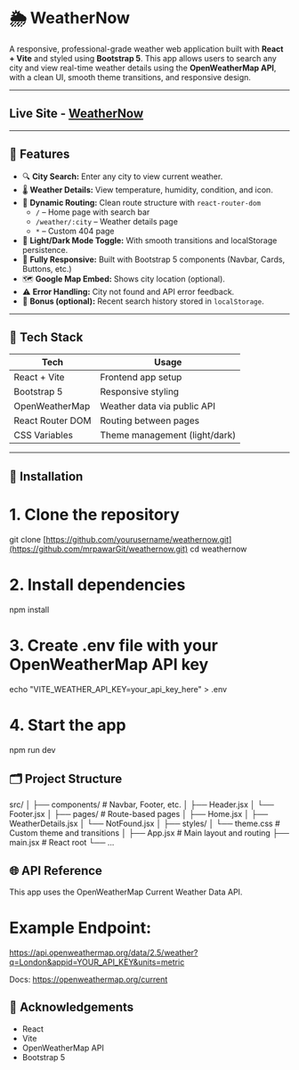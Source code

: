 # 🌦️ WeatherNow

A responsive, professional-grade weather web application built with **React + Vite** and styled using **Bootstrap 5**. This app allows users to search any city and view real-time weather details using the **OpenWeatherMap API**, with a clean UI, smooth theme transitions, and responsive design.

---
## Live Site - [WeatherNow](https://weathernow-reactapp.netlify.app/)
---

## 🚀 Features

- 🔍 **City Search:** Enter any city to view current weather.
- 🌡️ **Weather Details:** View temperature, humidity, condition, and icon.
- 🧭 **Dynamic Routing:** Clean route structure with `react-router-dom`
  - `/` – Home page with search bar
  - `/weather/:city` – Weather details page
  - `*` – Custom 404 page
- 🌙 **Light/Dark Mode Toggle:** With smooth transitions and localStorage persistence.
- 📱 **Fully Responsive:** Built with Bootstrap 5 components (Navbar, Cards, Buttons, etc.)
- 🗺️ **Google Map Embed:** Shows city location (optional).
- ⚠️ **Error Handling:** City not found and API error feedback.
- 💾 **Bonus (optional):** Recent search history stored in `localStorage`.

---

## 🧱 Tech Stack

| Tech            | Usage                                  |
|-----------------|----------------------------------------|
| React + Vite    | Frontend app setup                     |
| Bootstrap 5     | Responsive styling                     |
| OpenWeatherMap  | Weather data via public API            |
| React Router DOM| Routing between pages                  |
| CSS Variables   | Theme management (light/dark)          |

---

## 🔧 Installation

# 1. Clone the repository
git clone [https://github.com/yourusername/weathernow.git](https://github.com/mrpawarGit/weathernow.git)
cd weathernow

# 2. Install dependencies
npm install

# 3. Create .env file with your OpenWeatherMap API key
echo "VITE_WEATHER_API_KEY=your_api_key_here" > .env

# 4. Start the app
npm run dev

## 🗂️ Project Structure

src/
│
├── components/          # Navbar, Footer, etc.
│   ├── Header.jsx
│   └── Footer.jsx
│
├── pages/               # Route-based pages
│   ├── Home.jsx
│   ├── WeatherDetails.jsx
│   └── NotFound.jsx
│
├── styles/
│   └── theme.css        # Custom theme and transitions
│
├── App.jsx              # Main layout and routing
├── main.jsx             # React root
└── ...

## 🌐 API Reference
This app uses the OpenWeatherMap Current Weather Data API.

# Example Endpoint:
https://api.openweathermap.org/data/2.5/weather?q=London&appid=YOUR_API_KEY&units=metric

Docs: https://openweathermap.org/current

## 🙌 Acknowledgements
- React
- Vite
- OpenWeatherMap API
- Bootstrap 5

